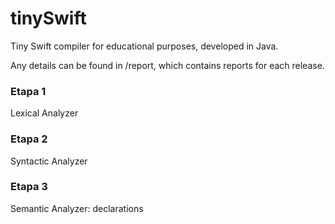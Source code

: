 # tinySwift
Tiny Swift compiler for educational purposes, developed in Java.

Any details can be found in /report, which contains reports for each release.

### Etapa 1

Lexical Analyzer

### Etapa 2

Syntactic Analyzer

### Etapa 3

Semantic Analyzer: declarations
